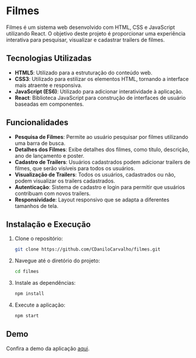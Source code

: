 # Filmes

Filmes é um sistema web desenvolvido com HTML, CSS e JavaScript utilizando React. O objetivo deste projeto é proporcionar uma experiência interativa para pesquisar, visualizar e cadastrar trailers de filmes.

## Tecnologias Utilizadas

- **HTML5**: Utilizado para a estruturação do conteúdo web.
- **CSS3**: Utilizado para estilizar os elementos HTML, tornando a interface mais atraente e responsiva.
- **JavaScript (ES6)**: Utilizado para adicionar interatividade à aplicação.
- **React**: Biblioteca JavaScript para construção de interfaces de usuário baseadas em componentes.

## Funcionalidades

- **Pesquisa de Filmes**: Permite ao usuário pesquisar por filmes utilizando uma barra de busca.
- **Detalhes dos Filmes**: Exibe detalhes dos filmes, como título, descrição, ano de lançamento e poster.
- **Cadastro de Trailers**: Usuários cadastrados podem adicionar trailers de filmes, que serão visíveis para todos os usuários.
- **Visualização de Trailers**: Todos os usuários, cadastrados ou não, podem visualizar os trailers cadastrados.
- **Autenticação**: Sistema de cadastro e login para permitir que usuários contribuam com novos trailers.
- **Responsividade**: Layout responsivo que se adapta a diferentes tamanhos de tela.

## Instalação e Execução

1. Clone o repositório:
    ```bash
    git clone https://github.com/CDaniloCarvalho/filmes.git
    ```
2. Navegue até o diretório do projeto:
    ```bash
    cd filmes
    ```
3. Instale as dependências:
    ```bash
    npm install
    ```
4. Execute a aplicação:
    ```bash
    npm start
    ```

## Demo

Confira a demo da aplicação [aqui](https://filmes-devel0p.vercel.app/).
